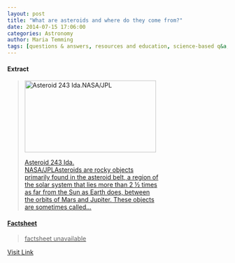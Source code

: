 ```yaml
---
layout: post
title: "What are asteroids and where do they come from?"
date: 2014-07-15 17:06:00
categories: Astronomy
author: Maria Temming
tags: [questions & answers, resources and education, science-based q&a, comets & asteroids]
---
```



#### Extract
><div id="attachment_255425914" style="width: 310px" class="wp-caption alignright"><a href="http://d366w3m5tf0813.cloudfront.net/wp-content/uploads/asteroid-243-Ida.jpg"><img class="size-medium wp-image-255425914" src="http://d366w3m5tf0813.cloudfront.net/wp-content/uploads/asteroid-243-Ida-300x164.jpg" alt="Asteroid 243 Ida.NASA/JPL" width="300" height="164" /><p class="wp-caption-text">Asteroid 243 Ida.<br />NASA/JPLAsteroids are rocky objects primarily found in the <a title="How did the asteroid belt form?" href="/astronomy-news/sculpting-the-asteroid-belt/">asteroid belt, a region of the solar system that lies more than 2 ½ times as far from the Sun as Earth does, between the orbits of Mars and Jupiter. These objects are sometimes called...

#### Factsheet
>factsheet unavailable

[Visit Link](http://www.skyandtelescope.com/astronomy-resources/asteroids-come/)



